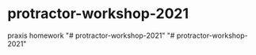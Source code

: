 # protractor-workshop-2021
 praxis homework
"# protractor-workshop-2021" 
"# protractor-workshop-2021" 
